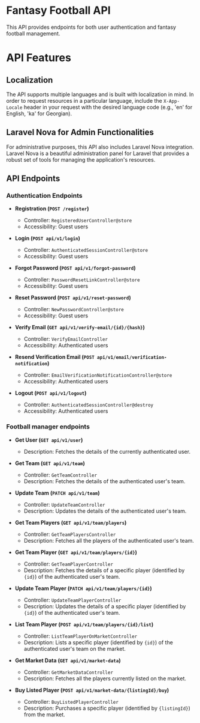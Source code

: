 # Fantasy Football API

This API provides endpoints for both user authentication and fantasy football management.

# API Features

## Localization

The API supports multiple languages and is built with localization in mind. In order to request resources in a particular language, include the `X-App-Locale` header in your request with the desired language code (e.g., 'en' for English, 'ka' for Georgian).

## Laravel Nova for Admin Functionalities

For administrative purposes, this API also includes Laravel Nova integration. Laravel Nova is a beautiful administration panel for Laravel that provides a robust set of tools for managing the application's resources.

## API Endpoints

### Authentication Endpoints

- **Registration (`POST /register`)**
    - Controller: `RegisteredUserController@store`
    - Accessibility: Guest users

- **Login (`POST api/v1/login`)**
    - Controller: `AuthenticatedSessionController@store`
    - Accessibility: Guest users

- **Forgot Password (`POST api/v1/forgot-password`)**
    - Controller: `PasswordResetLinkController@store`
    - Accessibility: Guest users

- **Reset Password (`POST api/v1/reset-password`)**
    - Controller: `NewPasswordController@store`
    - Accessibility: Guest users

- **Verify Email (`GET api/v1/verify-email/{id}/{hash}`)**
    - Controller: `VerifyEmailController`
    - Accessibility: Authenticated users

- **Resend Verification Email (`POST api/v1/email/verification-notification`)**
    - Controller: `EmailVerificationNotificationController@store`
    - Accessibility: Authenticated users

- **Logout (`POST api/v1/logout`)**
    - Controller: `AuthenticatedSessionController@destroy`
    - Accessibility: Authenticated users

### Football manager endpoints

- **Get User (`GET api/v1/user`)**
    - Description: Fetches the details of the currently authenticated user.

- **Get Team (`GET api/v1/team`)**
    - Controller: `GetTeamController`
    - Description: Fetches the details of the authenticated user's team.

- **Update Team (`PATCH api/v1/team`)**
    - Controller: `UpdateTeamController`
    - Description: Updates the details of the authenticated user's team.

- **Get Team Players (`GET api/v1/team/players`)**
    - Controller: `GetTeamPlayersController`
    - Description: Fetches all the players of the authenticated user's team.

- **Get Team Player (`GET api/v1/team/players/{id}`)**
    - Controller: `GetTeamPlayerController`
    - Description: Fetches the details of a specific player (identified by `{id}`) of the authenticated user's team.

- **Update Team Player (`PATCH api/v1/team/players/{id}`)**
    - Controller: `UpdateTeamPlayerController`
    - Description: Updates the details of a specific player (identified by `{id}`) of the authenticated user's team.

- **List Team Player (`POST api/v1/team/players/{id}/list`)**
    - Controller: `ListTeamPlayerOnMarketController`
    - Description: Lists a specific player (identified by `{id}`) of the authenticated user's team on the market.

- **Get Market Data (`GET api/v1/market-data`)**
    - Controller: `GetMarketDataController`
    - Description: Fetches all the players currently listed on the market.

- **Buy Listed Player (`POST api/v1/market-data/{listingId}/buy`)**
    - Controller: `BuyListedPlayerController`
    - Description: Purchases a specific player (identified by `{listingId}`) from the market.

